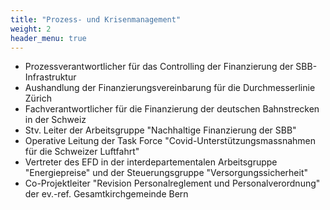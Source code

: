 ```yaml
---
title: "Prozess- und Krisenmanagement"
weight: 2
header_menu: true
---
```

* Prozessverantwortlicher für das Controlling der Finanzierung der SBB-Infrastruktur
* Aushandlung der Finanzierungsvereinbarung für die Durchmesserlinie Zürich
* Fachverantwortlicher für die Finanzierung der deutschen Bahnstrecken in der Schweiz
* Stv. Leiter der Arbeitsgruppe "Nachhaltige Finanzierung der SBB"
* Operative Leitung der Task Force "Covid-Unterstützungsmassnahmen für die Schweizer Luftfahrt"
* Vertreter des EFD in der interdepartementalen Arbeitsgruppe "Energiepreise" und der Steuerungsgruppe "Versorgungssicherheit"
* Co-Projektleiter "Revision Personalreglement und Personalverordnung" der ev.-ref. Gesamtkirchgemeinde Bern
